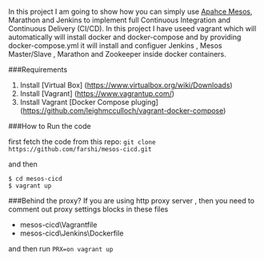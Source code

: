 In this project I am going to show how you can simply use [Apahce Mesos](http://http://mesos.apache.org/), Marathon and  Jenkins to implement full Continuous Integration and Continuous Delivery (CI/CD). In this project I have useed vagrant which will automatically will install docker and docker-compose and by providing docker-compose.yml it will install and configuer  Jenkins , Mesos Master/Slave , Marathon and Zookeeper inside docker containers.



###Requirements

1.  Install [Virtual Box] (https://www.virtualbox.org/wiki/Downloads)
2.  Install [Vagrant] (https://www.vagrantup.com/)
3.  Install Vagrant [Docker Compose pluging] (https://github.com/leighmcculloch/vagrant-docker-compose)

###How to Run the code

first fetch the code from this repo:
`git clone https://github.com/farshi/mesos-cicd.git`

and then

```shell
$ cd mesos-cicd
$ vagrant up
```
###Behind the proxy?
If you are using http proxy server , then you need to comment out proxy settings blocks in these files

- mesos-cicd\Vagrantfile
- mesos-cicd\Jenkins\Dockerfile

and then run  `PRX=on vagrant up`
